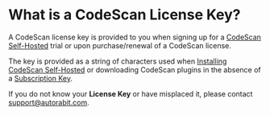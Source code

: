 # What is a CodeScan License Key?

A CodeScan license key is provided to you when signing up for a [CodeScan Self-Hosted](https://www.codescan.io/products/self-hosted/) trial or upon purchase/renewal of a CodeScan license.

The key is provided as a string of characters used when [Installing CodeScan Self-Hosted](https://knowledgebase.autorabit.com/codescan/docs/codescan-self-hosted) or downloading CodeScan plugins in the absence of a [Subscription Key](https://knowledgebase.autorabit.com/codescan/docs/what-is-a-subscription-code).

If you do not know your **License Key** or have misplaced it, please contact [support@autorabit.com](https://app.gitbook.com/u/U7KnccYpFWeXYvGf32TZthHRT3C3).

